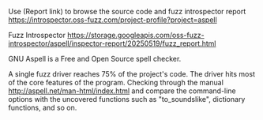 Use (Report link) to browse the source code and fuzz introspector report https://introspector.oss-fuzz.com/project-profile?project=aspell

Fuzz Introspector
https://storage.googleapis.com/oss-fuzz-introspector/aspell/inspector-report/20250519/fuzz_report.html

GNU Aspell is a Free and Open Source spell checker.

A single fuzz driver reaches 75% of the project's code.  The driver hits most of the core features of the program.  Checking through the manual http://aspell.net/man-html/index.html and compare the command-line options with the uncovered functions such as "to_soundslike", dictionary functions, and so on.
